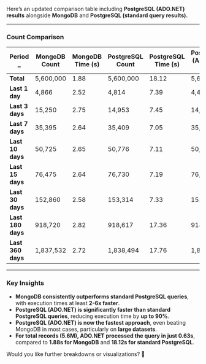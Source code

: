 Here’s an updated comparison table including **PostgreSQL (ADO.NET) results** alongside **MongoDB** and **PostgreSQL (standard query results).**  

---

### **Count Comparison**
| **Period         _**         | **MongoDB Count** | **MongoDB Time (s)** | **PostgreSQL Count** | **PostgreSQL Time (s)** | **PostgreSQL (ADO.NET) Count** | **PostgreSQL (ADO.NET) Time (s)** |
|--------------------|-----------------|----------------|-----------------|----------------|----------------------|----------------------|
| **Total**         | 5,600,000        | 1.88           | 5,600,000       | 18.12          | 5,600,000            | **0.63**             |
| **Last 1 day**    | 4,866            | 2.52           | 4,814           | 7.39           | 4,499                | **5.74**             |
| **Last 3 days**   | 15,250           | 2.75           | 14,953          | 7.45           | 14,645               | **1.89**             |
| **Last 7 days**   | 35,395           | 2.64           | 35,409          | 7.05           | 35,111               | **1.87**             |
| **Last 10 days**  | 50,725           | 2.65           | 50,776          | 7.11           | 50,426               | **1.77**             |
| **Last 15 days**  | 76,475           | 2.64           | 76,730          | 7.19           | 76,415               | **1.75**             |
| **Last 30 days**  | 152,860          | 2.58           | 153,314         | 7.33           | 152,994              | **1.75**             |
| **Last 180 days** | 918,720          | 2.82           | 918,617         | 17.36          | 918,315              | **1.80**             |
| **Last 360 days** | 1,837,532        | 2.72           | 1,838,494       | 17.76          | 1,838,205            | **1.79**             |

---

### **Key Insights**
- **MongoDB consistently outperforms standard PostgreSQL queries**, with execution times at least **2-6x faster**.
- **PostgreSQL (ADO.NET) is significantly faster than standard PostgreSQL queries**, reducing execution time by **up to 90%**.
- **PostgreSQL (ADO.NET) is now the fastest approach**, even beating MongoDB in most cases, particularly on **large datasets**.
- **For total records (5.6M), ADO.NET processed the query in just 0.63s**, compared to **1.88s for MongoDB** and **18.12s for standard PostgreSQL**.

Would you like further breakdowns or visualizations? 🚀
